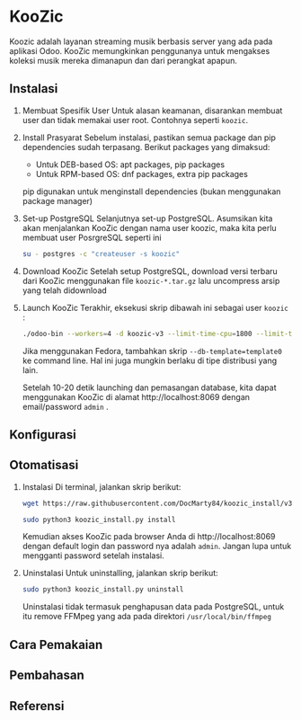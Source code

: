# KooZic
Koozic adalah layanan streaming musik berbasis server yang ada pada aplikasi Odoo. KooZic memungkinkan penggunanya untuk mengakses koleksi musik mereka dimanapun dan dari perangkat apapun.

## Instalasi

1. Membuat Spesifik User
    Untuk alasan keamanan, disarankan membuat user dan tidak memakai user root. Contohnya seperti `koozic`.
2. Install Prasyarat
    Sebelum instalasi, pastikan semua package dan pip dependencies sudah terpasang. Berikut packages yang dimaksud:
    - Untuk DEB-based OS: apt packages, pip packages
    - Untuk RPM-based OS: dnf packages, extra pip packages

    pip digunakan untuk menginstall dependencies (bukan menggunakan package manager)

3. Set-up PostgreSQL
    Selanjutnya set-up PostgreSQL. Asumsikan kita akan menjalankan KooZic dengan nama user koozic, maka kita perlu membuat user PosrgreSQL seperti ini
    ```sh
    su - postgres -c "createuser -s koozic"
    ```
4. Download KooZic
    Setelah setup PostgreSQL, download versi terbaru dari KooZic menggunakan file `koozic-*.tar.gz` lalu uncompress arsip yang telah didownload
5. Launch KooZic
    Terakhir, eksekusi skrip dibawah ini sebagai user `koozic` : 
    ```sh
    ./odoo-bin --workers=4 -d koozic-v3 --limit-time-cpu=1800 --limit-time-real=3600 --without-demo=all --no-database-list
    ```
    Jika menggunakan Fedora, tambahkan skrip ``--db-template=template0`` ke command line. Hal ini juga mungkin berlaku di tipe distribusi yang lain.
    
    Setelah 10-20 detik launching dan pemasangan database, kita dapat menggunakan KooZic di alamat http://localhost:8069 dengan email/password `admin` .

## Konfigurasi

## Otomatisasi
1. Instalasi
    Di terminal, jalankan skrip berikut:
    ```sh
    wget https://raw.githubusercontent.com/DocMarty84/koozic_install/v3/koozic_install.py -O koozic_install.
    ```
    ```sh
    sudo python3 koozic_install.py install
    ```
    Kemudian akses KooZic pada browser Anda di http://localhost:8069 dengan default login dan password nya adalah `admin`. Jangan lupa untuk mengganti password setelah instalasi.
    
2. Uninstalasi
    Untuk uninstalling, jalankan skrip berikut:
    ```sh
    sudo python3 koozic_install.py uninstall
    ```
    Uninstalasi tidak termasuk penghapusan data pada PostgreSQL, untuk itu remove FFMpeg yang ada pada direktori `/usr/local/bin/ffmpeg`
    
## Cara Pemakaian

## Pembahasan

## Referensi
